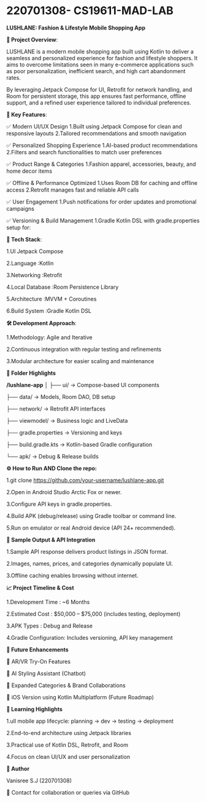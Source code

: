 # 220701308- CS19611-MAD-LAB

**LUSHLANE: Fashion &
Lifestyle Mobile Shopping
App**


**📌 Project Overview**:

LUSHLANE is a modern mobile shopping app built using Kotlin to deliver a seamless and personalized experience for fashion and lifestyle shoppers. It aims to overcome limitations seen in many e-commerce applications such as poor personalization, inefficient search, and high cart abandonment rates.

By leveraging Jetpack Compose for UI, Retrofit for network handling, and Room for persistent storage, this app ensures fast performance, offline support, and a refined user experience tailored to individual preferences.



**🎯 Key Features**:

✅ Modern UI/UX Design
1.Built using Jetpack Compose for clean and responsive layouts
2.Tailored recommendations and smooth navigation

✅ Personalized Shopping Experience
1.AI-based product recommendations
2.Filters and search functionalities to match user preferences

✅ Product Range & Categories
1.Fashion apparel, accessories, beauty, and home decor items

✅ Offline & Performance Optimized
1.Uses Room DB for caching and offline access
2.Retrofit manages fast and reliable API calls

✅ User Engagement
1.Push notifications for order updates and promotional campaigns

✅ Versioning & Build Management
1.Gradle Kotlin DSL with gradle.properties setup for:



**🧱 Tech Stack**:

1.UI	Jetpack Compose

2.Language	      :Kotlin

3.Networking	    :Retrofit

4.Local Database	:Room Persistence Library

5.Architecture	  :MVVM + Coroutines

6.Build System    :Gradle Kotlin DSL



**🛠️ Development Approach**:

1.Methodology: Agile and Iterative

2.Continuous integration with regular testing and refinements

3.Modular architecture for easier scaling and maintenance


**📂 Folder Highlights**

**/lushlane-app**
│
├── ui/                    → Compose-based UI components

├── data/                  → Models, Room DAO, DB setup

├── network/               → Retrofit API interfaces

├── viewmodel/             → Business logic and LiveData

├── gradle.properties      → Versioning and keys

├── build.gradle.kts       → Kotlin-based Gradle configuration

└── apk/                   → Debug & Release builds


**⚙️ How to Run AND Clone the repo:**


1.git clone https://github.com/your-username/lushlane-app.git

2.Open in Android Studio Arctic Fox or newer.

3.Configure API keys in gradle.properties.

4.Build APK (debug/release) using Gradle toolbar or command line.

5.Run on emulator or real Android device (API 24+ recommended).


**📸 Sample Output & API Integration**

1.Sample API response delivers product listings in JSON format.

2.Images, names, prices, and categories dynamically populate UI.

3.Offline caching enables browsing without internet.


**📈 Project Timeline & Cost**

1.Development Time    : ~6 Months

2.Estimated Cost      : $50,000 – $75,000 (includes testing, deployment)

3.APK Types           : Debug and Release

4.Gradle Configuration: Includes versioning, API key management


**🚀 Future Enhancements**

🔮 AR/VR Try-On Features

🤖 AI Styling Assistant (Chatbot)

🛒 Expanded Categories & Brand Collaborations

📱 iOS Version using Kotlin Multiplatform (Future Roadmap)


**🧠 Learning Highlights**

1.ull mobile app lifecycle: planning → dev → testing → deployment

2.End-to-end architecture using Jetpack libraries

3.Practical use of Kotlin DSL, Retrofit, and Room

4.Focus on clean UI/UX and user personalization


**👤 Author**

Vanisree S.J (220701308)

📧 Contact for collaboration or queries via GitHub
